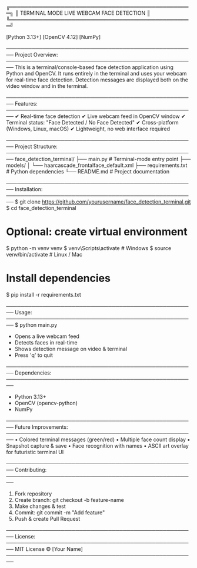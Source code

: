 ╔══════════════════════════════════════════════════╗
║     TERMINAL MODE LIVE WEBCAM FACE DETECTION     ║
╚══════════════════════════════════════════════════╝

[Python 3.13+]  [OpenCV 4.12]  [NumPy]

────────────────────────────────────────────────────
Project Overview:
────────────────────────────────────────────────────
This is a terminal/console-based face detection
application using Python and OpenCV. It runs entirely
in the terminal and uses your webcam for real-time
face detection. Detection messages are displayed both
on the video window and in the terminal.

────────────────────────────────────────────────────
Features:
────────────────────────────────────────────────────
✔ Real-time face detection
✔ Live webcam feed in OpenCV window
✔ Terminal status: "Face Detected / No Face Detected"
✔ Cross-platform (Windows, Linux, macOS)
✔ Lightweight, no web interface required

────────────────────────────────────────────────────
Project Structure:
────────────────────────────────────────────────────
face_detection_terminal/
├── main.py                   # Terminal-mode entry point
├── models/
│   └── haarcascade_frontalface_default.xml
├── requirements.txt          # Python dependencies
└── README.md                 # Project documentation

────────────────────────────────────────────────────
Installation:
────────────────────────────────────────────────────
$ git clone https://github.com/yourusername/face_detection_terminal.git
$ cd face_detection_terminal

# Optional: create virtual environment
$ python -m venv venv
$ venv\Scripts\activate      # Windows
$ source venv/bin/activate   # Linux / Mac

# Install dependencies
$ pip install -r requirements.txt

────────────────────────────────────────────────────
Usage:
────────────────────────────────────────────────────
$ python main.py

- Opens a live webcam feed
- Detects faces in real-time
- Shows detection message on video & terminal
- Press 'q' to quit

────────────────────────────────────────────────────
Dependencies:
────────────────────────────────────────────────────
- Python 3.13+
- OpenCV (opencv-python)
- NumPy

────────────────────────────────────────────────────
Future Improvements:
────────────────────────────────────────────────────
• Colored terminal messages (green/red)
• Multiple face count display
• Snapshot capture & save
• Face recognition with names
• ASCII art overlay for futuristic terminal UI

────────────────────────────────────────────────────
Contributing:
────────────────────────────────────────────────────
1. Fork repository
2. Create branch: git checkout -b feature-name
3. Make changes & test
4. Commit: git commit -m "Add feature"
5. Push & create Pull Request

────────────────────────────────────────────────────
License:
────────────────────────────────────────────────────
MIT License © [Your Name]
────────────────────────────────────────────────────
